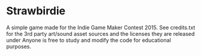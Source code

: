 # Strawbirdie
A simple game made for the Indie Game Maker Contest 2015.
See credits.txt for the 3rd party art/sound asset sources and the licenses they are released under
Anyone is free to study and modify the code for educational purposes.
